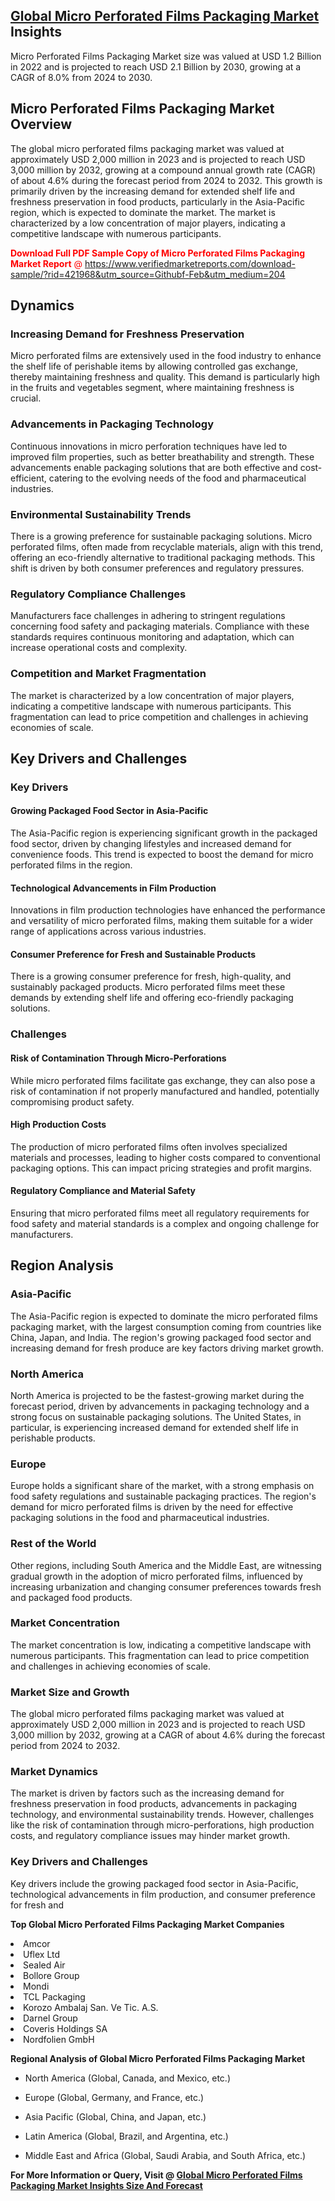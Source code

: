 <h2><a href="https://www.verifiedmarketreports.com/download-sample/?rid=421968&amp;utm_source=Githubf&amp;utm_medium=204" target="_blank">Global Micro Perforated Films Packaging Market</a> Insights</h2><p>Micro Perforated Films Packaging Market size was valued at USD 1.2 Billion in 2022 and is projected to reach USD 2.1 Billion by 2030, growing at a CAGR of 8.0% from 2024 to 2030.</p><p> <h2>Micro Perforated Films Packaging Market Overview</h2> <p>The global micro perforated films packaging market was valued at approximately USD 2,000 million in 2023 and is projected to reach USD 3,000 million by 2032, growing at a compound annual growth rate (CAGR) of about 4.6% during the forecast period from 2024 to 2032. This growth is primarily driven by the increasing demand for extended shelf life and freshness preservation in food products, particularly in the Asia-Pacific region, which is expected to dominate the market. The market is characterized by a low concentration of major players, indicating a competitive landscape with numerous participants. </p> <p><p><span class=""><span style="color: #ff0000;"><strong>Download Full PDF Sample Copy of Micro Perforated Films Packaging Market Report</strong> @ </span><a href="https://www.verifiedmarketreports.com/download-sample/?rid=421968&amp;utm_source=Githubf-Feb&amp;utm_medium=204" target="_blank">https://www.verifiedmarketreports.com/download-sample/?rid=421968&amp;utm_source=Githubf-Feb&amp;utm_medium=204</a></span></p></p> <h2>Dynamics</h2> <h3>Increasing Demand for Freshness Preservation</h3> <p>Micro perforated films are extensively used in the food industry to enhance the shelf life of perishable items by allowing controlled gas exchange, thereby maintaining freshness and quality. This demand is particularly high in the fruits and vegetables segment, where maintaining freshness is crucial. </p> <h3>Advancements in Packaging Technology</h3> <p>Continuous innovations in micro perforation techniques have led to improved film properties, such as better breathability and strength. These advancements enable packaging solutions that are both effective and cost-efficient, catering to the evolving needs of the food and pharmaceutical industries. </p> <h3>Environmental Sustainability Trends</h3> <p>There is a growing preference for sustainable packaging solutions. Micro perforated films, often made from recyclable materials, align with this trend, offering an eco-friendly alternative to traditional packaging methods. This shift is driven by both consumer preferences and regulatory pressures. </p> <h3>Regulatory Compliance Challenges</h3> <p>Manufacturers face challenges in adhering to stringent regulations concerning food safety and packaging materials. Compliance with these standards requires continuous monitoring and adaptation, which can increase operational costs and complexity. </p> <h3>Competition and Market Fragmentation</h3> <p>The market is characterized by a low concentration of major players, indicating a competitive landscape with numerous participants. This fragmentation can lead to price competition and challenges in achieving economies of scale. </p> <h2>Key Drivers and Challenges</h2> <h3>Key Drivers</h3> <h4>Growing Packaged Food Sector in Asia-Pacific</h4> <p>The Asia-Pacific region is experiencing significant growth in the packaged food sector, driven by changing lifestyles and increased demand for convenience foods. This trend is expected to boost the demand for micro perforated films in the region. </p> <h4>Technological Advancements in Film Production</h4> <p>Innovations in film production technologies have enhanced the performance and versatility of micro perforated films, making them suitable for a wider range of applications across various industries. </p> <h4>Consumer Preference for Fresh and Sustainable Products</h4> <p>There is a growing consumer preference for fresh, high-quality, and sustainably packaged products. Micro perforated films meet these demands by extending shelf life and offering eco-friendly packaging solutions. </p> <h3>Challenges</h3> <h4>Risk of Contamination Through Micro-Perforations</h4> <p>While micro perforated films facilitate gas exchange, they can also pose a risk of contamination if not properly manufactured and handled, potentially compromising product safety. </p> <h4>High Production Costs</h4> <p>The production of micro perforated films often involves specialized materials and processes, leading to higher costs compared to conventional packaging options. This can impact pricing strategies and profit margins. </p> <h4>Regulatory Compliance and Material Safety</h4> <p>Ensuring that micro perforated films meet all regulatory requirements for food safety and material standards is a complex and ongoing challenge for manufacturers. </p> <h2>Region Analysis</h2> <h3>Asia-Pacific</h3> <p>The Asia-Pacific region is expected to dominate the micro perforated films packaging market, with the largest consumption coming from countries like China, Japan, and India. The region's growing packaged food sector and increasing demand for fresh produce are key factors driving market growth. </p> <h3>North America</h3> <p>North America is projected to be the fastest-growing market during the forecast period, driven by advancements in packaging technology and a strong focus on sustainable packaging solutions. The United States, in particular, is experiencing increased demand for extended shelf life in perishable products. </p> <h3>Europe</h3> <p>Europe holds a significant share of the market, with a strong emphasis on food safety regulations and sustainable packaging practices. The region's demand for micro perforated films is driven by the need for effective packaging solutions in the food and pharmaceutical industries. </p> <h3>Rest of the World</h3> <p>Other regions, including South America and the Middle East, are witnessing gradual growth in the adoption of micro perforated films, influenced by increasing urbanization and changing consumer preferences towards fresh and packaged food products. </p> <h3>Market Concentration</h3> <p>The market concentration is low, indicating a competitive landscape with numerous participants. This fragmentation can lead to price competition and challenges in achieving economies of scale. </p> <h3>Market Size and Growth</h3> <p>The global micro perforated films packaging market was valued at approximately USD 2,000 million in 2023 and is projected to reach USD 3,000 million by 2032, growing at a CAGR of about 4.6% during the forecast period from 2024 to 2032. </p> <h3>Market Dynamics</h3> <p>The market is driven by factors such as the increasing demand for freshness preservation in food products, advancements in packaging technology, and environmental sustainability trends. However, challenges like the risk of contamination through micro-perforations, high production costs, and regulatory compliance issues may hinder market growth. </p> <h3>Key Drivers and Challenges</h3> <p>Key drivers include the growing packaged food sector in Asia-Pacific, technological advancements in film production, and consumer preference for fresh and</p><p><strong>Top Global Micro Perforated Films Packaging Market Companies</strong></p><div data-test-id=""><p><li>Amcor</li><li> Uflex Ltd</li><li> Sealed Air</li><li> Bollore Group</li><li> Mondi</li><li> TCL Packaging</li><li> Korozo Ambalaj San. Ve Tic. A.S.</li><li> Darnel Group</li><li> Coveris Holdings SA</li><li> Nordfolien GmbH</li></p><div><strong>Regional Analysis of&nbsp;Global Micro Perforated Films Packaging Market</strong></div><ul><li dir="ltr"><p dir="ltr">North America&nbsp;(Global, Canada, and Mexico, etc.)</p></li><li dir="ltr"><p dir="ltr">Europe (Global, Germany, and France, etc.)</p></li><li dir="ltr"><p dir="ltr">Asia Pacific&nbsp;(Global, China, and Japan, etc.)</p></li><li dir="ltr"><p dir="ltr">Latin America&nbsp;(Global, Brazil, and Argentina, etc.)</p></li><li dir="ltr">Middle East and Africa&nbsp;(Global, Saudi Arabia, and South Africa, etc.)</li></ul><p><strong>For More Information or Query, Visit @&nbsp;</strong><strong><a href="https://www.verifiedmarketreports.com/product/micro-perforated-films-packaging-market/?utm_source=Githubf&amp;utm_medium=204" target="_blank">Global Micro Perforated Films Packaging Market Insights Size And Forecast</a></strong></p></div>
